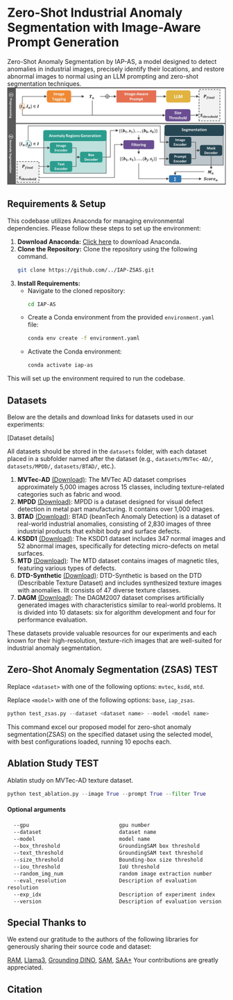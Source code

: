 # Zero-Shot Industrial Anomaly Segmentation with Image-Aware Prompt Generation
Zero-Shot Anomaly Segmentation by IAP-AS, a model designed to detect anomalies in industrial images, precisely identify their locations, and restore abnormal images to normal using an LLM prompting and zero-shot segmentation techniques. 
![framework](./figures/fig.%202.jpg)

## Requirements & Setup
This codebase utilizes Anaconda for managing environmental dependencies. Please follow these steps to set up the environment:
1. **Download Anaconda:** [Click here](https://www.anaconda.com/download) to download Anaconda.
2. **Clone the Repository:**
Clone the repository using the following command.
   ```bash
   git clone https://github.com/../IAP-ZSAS.git
   ```
3. **Install Requirements:**
   - Navigate to the cloned repository:
     ```bash
     cd IAP-AS
     ```
   - Create a Conda environment from the provided `environment.yaml` file:
     ```bash
     conda env create -f environment.yaml
     ```
   - Activate the Conda environment:
     ```bash
     conda activate iap-as
     ```
This will set up the environment required to run the codebase.

## Datasets
Below are the details and download links for datasets used in our experiments:

[Dataset details]

All datasets should be stored in the `datasets` folder, with each dataset placed in a subfolder named after the dataset (e.g., `datasets/MVTec-AD/`, `datasets/MPDD/`, `datasets/BTAD/`, etc.).

1. **MVTec-AD** [(Download)](https://www.mvtec.com/downloads): The MVTec AD dataset comprises approximately 5,000 images across 15 classes, including texture-related categories such as fabric and wood.
2. **MPDD** [(Download)](https://github.com/stepanje/MPDD): MPDD is a dataset designed for visual defect detection in metal part manufacturing. It contains over 1,000 images.
3. **BTAD** [(Download)](http://avires.dimi.uniud.it/papers/btad/btad.zip): BTAD (beanTech Anomaly Detection) is a dataset of real-world industrial anomalies, consisting of 2,830 images of three industrial products that exhibit body and surface defects.
4. **KSDD1** [(Download)](https://www.vicos.si/resources/kolektorsdd/): The KSDD1 dataset includes 347 normal images and 52 abnormal images, specifically for detecting micro-defects on metal surfaces.
5. **MTD** [(Download)](https://github.com/abin24/Magnetic-tile-defect-datasets.): The MTD dataset contains images of magnetic tiles, featuring various types of defects. 
6. **DTD-Synthetic** [(Download)](https://drive.google.com/drive/folders/10OyPzvI3H6llCZBxKxFlKWt1Pw1tkMK1): DTD-Synthetic is based on the DTD (Describable Texture Dataset) and includes synthesized texture images with anomalies. IIt consists of 47 diverse texture classes.
7. **DAGM** [(Download)](https://conferences.mpi-inf.mpg.de/dagm/2007/prizes.html): The DAGM2007 dataset comprises artificially generated images with characteristics similar to real-world problems. It is divided into 10 datasets: six for algorithm development and four for performance evaluation.

These datasets provide valuable resources for our experiments and each known for their high-resolution, texture-rich images that are well-suited for industrial anomaly segmentation.

## Zero-Shot Anomaly Segmentation (ZSAS) TEST
Replace `<dataset>` with one of the following options: `mvtec`, `ksdd`, `mtd`.

Replace `<model>` with one of the following options: `base`, `iap_zsas`.

```python
python test_zsas.py --dataset <dataset name> --model <model name> 
```
This command excel our proposed model for zero-shot anomaly segmentation(ZSAS) on the specified dataset using the selected model, with best configurations loaded, running 10 epochs each.

## Ablation Study TEST
Ablatin study on MVTec-AD texture dataset.
```python
python test_ablation.py --image True --prompt True --filter True 
```

#### Optional arguments
```
  --gpu                             gpu number
  --dataset                         dataset name
  --model                           model name
  --box_threshold                   GroundingSAM box threshold
  --text_threshold                  GroundingSAM text threshold
  --size_threshold                  Bounding-box size threshold
  --iou_threshold                   IoU threshold
  --random_img_num                  random image extraction number
  --eval_resolution                 Description of evaluation resolution
  --exp_idx                         Description of experiment index
  --version                         Description of evaluation version
```

## Special Thanks to
We extend our gratitude to the authors of the following libraries for generously sharing their source code and dataset:

[RAM](https://github.com/xinyu1205/recognize-anything),
[Llama3](https://github.com/meta-llama/llama3),
[Grounding DINO](https://github.com/IDEA-Research/GroundingDINO),
[SAM](https://github.com/facebookresearch/segment-anything),
[SAA+](https://github.com/caoyunkang/Segment-Any-Anomaly?tab=readme-ov-file)
Your contributions are greatly appreciated.

## Citation
